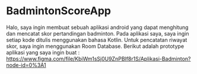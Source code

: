 # BadmintonScoreApp

Halo, saya ingin membuat sebuah aplikasi android yang dapat menghitung dan mencatat skor pertandingan badminton. 
Pada aplikasi saya, saya ingin setiap kode ditulis menggunakan bahasa Kotlin. Untuk pencatatan riwayat skor, saya ingin menggunakan Room Database.
Berikut adalah prototype aplikasi yang saya ingin buat : https://www.figma.com/file/KbiWm1sSj0U9ZnPBlf8r1S/Aplikasi-Badminton?node-id=0%3A1
